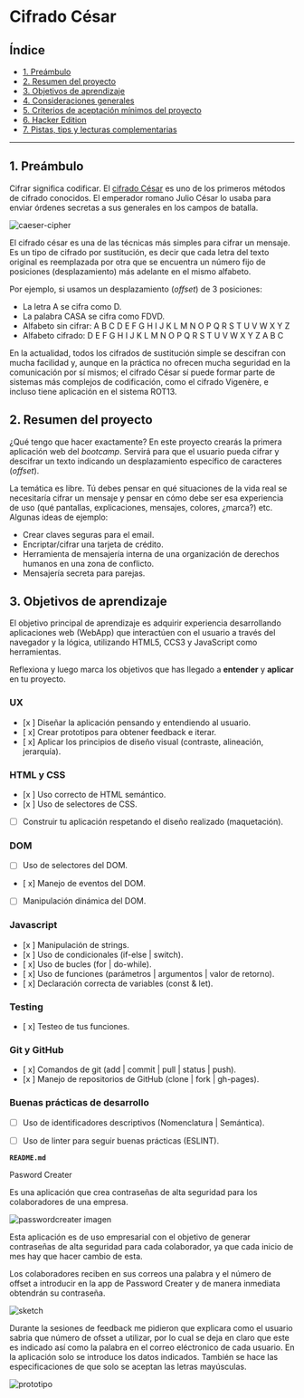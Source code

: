 # Cifrado César

## Índice

* [1. Preámbulo](#1-preámbulo)
* [2. Resumen del proyecto](#2-resumen-del-proyecto)
* [3. Objetivos de aprendizaje](#3-objetivos-de-aprendizaje)
* [4. Consideraciones generales](#4-consideraciones-generales)
* [5. Criterios de aceptación mínimos del proyecto](#5-criterios-de-aceptación-mínimos-del-proyecto)
* [6. Hacker Edition](#6-hacker-edition)
* [7. Pistas, tips y lecturas complementarias](#6-pistas-tips-y-lecturas-complementarias)

***

## 1. Preámbulo

Cifrar significa codificar. El [cifrado César](https://en.wikipedia.org/wiki/Caesar_cipher)
es uno de los primeros métodos de cifrado conocidos. El emperador romano Julio
César lo usaba para enviar órdenes secretas a sus generales en los campos de
batalla.

![caeser-cipher](https://upload.wikimedia.org/wikipedia/commons/thumb/2/2b/Caesar3.svg/2000px-Caesar3.svg.png)

El cifrado césar es una de las técnicas más simples para cifrar un mensaje. Es
un tipo de cifrado por sustitución, es decir que cada letra del texto original
es reemplazada por otra que se encuentra un número fijo de posiciones
(desplazamiento) más adelante en el mismo alfabeto.

Por ejemplo, si usamos un desplazamiento (_offset_) de 3 posiciones:

* La letra A se cifra como D.
* La palabra CASA se cifra como FDVD.
* Alfabeto sin cifrar: A B C D E F G H I J K L M N O P Q R S T U V W X Y Z
* Alfabeto cifrado: D E F G H I J K L M N O P Q R S T U V W X Y Z A B C

En la actualidad, todos los cifrados de sustitución simple se descifran con
mucha facilidad y, aunque en la práctica no ofrecen mucha seguridad en la
comunicación por sí mismos; el cifrado César sí puede formar parte de sistemas
más complejos de codificación, como el cifrado Vigenère, e incluso tiene
aplicación en el sistema ROT13.

## 2. Resumen del proyecto

¿Qué tengo que hacer exactamente? En este proyecto crearás la primera aplicación
web del _bootcamp_. Servirá para que el usuario pueda cifrar y descifrar un
texto indicando un desplazamiento específico de caracteres (_offset_).

La temática es libre. Tú debes pensar en qué situaciones de la vida real se
necesitaría cifrar un mensaje y pensar en cómo debe ser esa experiencia de uso
(qué pantallas, explicaciones, mensajes, colores, ¿marca?) etc. Algunas ideas de
ejemplo:

* Crear claves seguras para el email.
* Encriptar/cifrar una tarjeta de crédito.
* Herramienta de mensajería interna de una organización de derechos humanos en
  una zona de conflicto.
* Mensajería secreta para parejas.

## 3. Objetivos de aprendizaje

El objetivo principal de aprendizaje es adquirir experiencia desarrollando
aplicaciones web (WebApp) que interactúen con el usuario a través del navegador
y la lógica, utilizando HTML5, CCS3 y JavaScript como herramientas.

Reflexiona y luego marca los objetivos que has llegado a **entender** y **aplicar** en tu proyecto.

### UX

- [x ] Diseñar la aplicación pensando y entendiendo al usuario.
- [ x] Crear prototipos para obtener feedback e iterar.
- [ x] Aplicar los principios de diseño visual (contraste, alineación, jerarquía).

### HTML y CSS

- [x ] Uso correcto de HTML semántico.
- [x ] Uso de selectores de CSS.
- [ ] Construir tu aplicación respetando el diseño realizado (maquetación).

### DOM

- [ ] Uso de selectores del DOM.
- [ x] Manejo de eventos del DOM.
- [ ] Manipulación dinámica del DOM.

### Javascript

- [x ] Manipulación de strings.
- [x ] Uso de condicionales (if-else | switch).
- [ x] Uso de bucles (for | do-while).    
- [ x] Uso de funciones (parámetros | argumentos | valor de retorno).
- [ x] Declaración correcta de variables (const & let).

### Testing
- [ x] Testeo de tus funciones.

### Git y GitHub
- [ x] Comandos de git (add | commit | pull | status | push).
- [x ] Manejo de repositorios de GitHub (clone | fork | gh-pages).

### Buenas prácticas de desarrollo
- [ ] Uso de identificadores descriptivos (Nomenclatura | Semántica).
- [ ] Uso de linter para seguir buenas prácticas (ESLINT).


**`README.md`**

Pasword Creater

Es una aplicación que crea contraseñas de alta seguridad para los colaboradores de una empresa.


![passwordcreater](src="./imagens/passwordcreater.png") imagen


Esta aplicación es de uso empresarial con el objetivo de generar contraseñas de alta seguridad para cada colaborador, ya que cada inicio de mes hay que hacer cambio de esta.

Los colaboradores reciben en sus correos  una palabra  y el número de offset a introducir en la app de Password Creater y de manera inmediata obtendrán su contraseña.

 ![sketch](scr="./imagens/sketch.jpg")

Durante la sesiones de feedback me pidieron que explicara como el usuario sabria que número de ofsset a utilizar, por lo cual se deja en claro que este es indicado así como la palabra en el correo eléctronico de cada usuario. En la aplicación solo se introduce los datos indicados. También se hace las especificaciones de que solo se aceptan las letras mayúsculas.

![prototipo](src="./imagens/prototipo.png")
